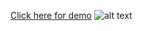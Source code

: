 <a href="https://random-free-game-generator.netlify.app/">Click here for demo</a>
![alt text](https://i.imgur.com/ybuB717.png)
